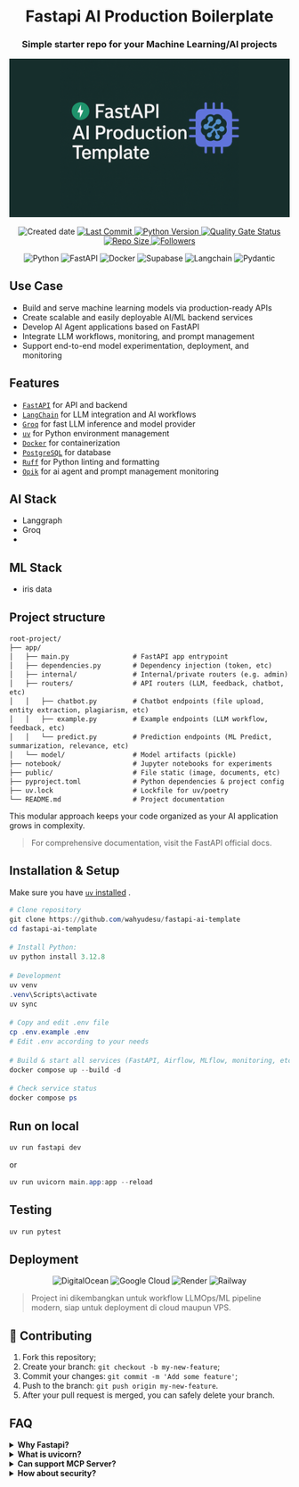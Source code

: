 <h1 align="center">Fastapi AI Production Boilerplate</h1>

<h3 align="center">Simple starter repo for your Machine Learning/AI projects</h3>
<p align="center">
    <img src="public/thumbnail.png" alt="FastAPI AI Production Template Thumbnail" width="600">
</p>

<p align="center">
    <img src="https://img.shields.io/github/created-at/wahyudesu/Fastapi-AI-Production-Template?color=greenlime&style=flat" alt="Created date">
    <a href="https://github.com/wahyudesu/Fastapi-AI-Production-Template/commits/main">
        <img src="https://img.shields.io/github/last-commit/wahyudesu/Fastapi-AI-Production-Template?style=flat" alt="Last Commit">
    </a>
    <a href="https://github.com/wahyudesu/Fastapi-AI-Production-Template/blob/main/pyproject.toml">
        <img src="https://img.shields.io/badge/python-3.12%2B-greenlime?logo=python&style=flat" alt="Python Version">
    </a>
    <!-- <a href="https://github.com/wahyudesu/Fastapi-AI-Production-Template/blob/main/LICENSE">
        <img src="https://img.shields.io/github/license/wahyudesu/Fastapi-AI-Production-Template?color=greenlime&style=flat" alt="GitHub License">
    </a> -->
    <a href="https://sonarcloud.io/summary/new_code?id=wahyudesu_Fastapi-AI-Production-Template">
        <img src="https://sonarcloud.io/api/project_badges/measure?project=IbraheemTuffaha_python-fastapi-template&metric=alert_status&style=flat" alt="Quality Gate Status">
    </a>
    <a href="https://github.com/wahyudesu/Fastapi-AI-Production-Template">
        <img src="https://img.shields.io/github/repo-size/wahyudesu/Fastapi-AI-Production-Template?style=flat" alt="Repo Size">
    </a>
    <a href="https://github.com/wahyudesu">
        <img src="https://img.shields.io/github/followers/wahyudesu?style=flat" alt="Followers">
    </a>
</p>

<p align="center">
    <img src="https://img.shields.io/badge/Python-3670A0?style=flat&logo=Python&logoColor=white" alt="Python">
    <img src="https://img.shields.io/badge/FastAPI-005571?style=flat&logo=fastapi&logoColor=white" alt="FastAPI">
    <img src="https://img.shields.io/badge/Docker-%230db7ed.svg?style=flat&logo=Docker&logoColor=white" alt="Docker">
    <img src="https://img.shields.io/badge/Supabase-35bc7f?style=flat&logo=supabase&logoColor=white" alt="Supabase">
    <img src="https://img.shields.io/badge/Langchain-1C3C3C?style=flat&logo=Langchain&logoColor=white" alt="Langchain">
    <img src="https://img.shields.io/badge/Pydantic-E92063?style=flat&logo=Pydantic&logoColor=white" alt="Pydantic">
</p>

## Use Case
- Build and serve machine learning models via production-ready APIs
- Create scalable and easily deployable AI/ML backend services
- Develop AI Agent applications based on FastAPI
- Integrate LLM workflows, monitoring, and prompt management
- Support end-to-end model experimentation, deployment, and monitoring


## Features
- [`FastAPI`](https://fastapi.tiangolo.com/) for API and backend
- [`LangChain`](https://www.langchain.com/) for LLM integration and AI workflows
- [`Groq`](https://groq.com/) for fast LLM inference and model provider
- [`uv`](https://docs.astral.sh/uv/) for Python environment management
- [`Docker`](https://www.docker.com/) for containerization
- [`PostgreSQL`](https://www.postgresql.org/) for database
- [`Ruff`](https://docs.astral.sh/ruff/) for Python linting and formatting
- [`Opik`](https://www.comet.com/site/products/opik/) for ai agent and prompt management monitoring

## AI Stack
- Langgraph
- Groq
- 
## ML Stack
- iris data

## Project structure

```
root-project/
├── app/
│   ├── main.py                # FastAPI app entrypoint
│   ├── dependencies.py        # Dependency injection (token, etc)
│   ├── internal/              # Internal/private routers (e.g. admin)
│   ├── routers/               # API routers (LLM, feedback, chatbot, etc)
│   │   ├── chatbot.py         # Chatbot endpoints (file upload, entity extraction, plagiarism, etc)
│   │   ├── example.py         # Example endpoints (LLM workflow, feedback, etc)
│   │   └── predict.py         # Prediction endpoints (ML Predict, summarization, relevance, etc)
│   └── model/                 # Model artifacts (pickle)
├── notebook/                  # Jupyter notebooks for experiments
├── public/                    # File static (image, documents, etc)
├── pyproject.toml             # Python dependencies & project config
├── uv.lock                    # Lockfile for uv/poetry
└── README.md                  # Project documentation
```
This modular approach keeps your code organized as your AI application grows in complexity.

> For comprehensive documentation, visit the FastAPI official docs.

## Installation & Setup

Make sure you have [`uv` installed](https://docs.astral.sh/uv/getting-started/installation/) .

```powershell
# Clone repository
git clone https://github.com/wahyudesu/fastapi-ai-template
cd fastapi-ai-template

# Install Python:
uv python install 3.12.8

# Development
uv venv
.venv\Scripts\activate
uv sync

# Copy and edit .env file
cp .env.example .env
# Edit .env according to your needs

# Build & start all services (FastAPI, Airflow, MLflow, monitoring, etc.)
docker compose up --build -d

# Check service status
docker compose ps
```


## Run on local
```powershell
uv run fastapi dev
```
or

```powershell
uv run uvicorn main.app:app --reload
```

## Testing

```powershell
uv run pytest
```

## Deployment 

<p align="center">
    <img src="https://img.shields.io/badge/Deploy_on_DigitalOcean-%230167ff.svg?style=for-the-badge&logo=digitalOcean&logoColor=white" alt="DigitalOcean">
    <img src="https://img.shields.io/badge/Deploy_on_GoogleCloud-%234285F4.svg?style=for-the-badge&logo=google-cloud&logoColor=white" alt="Google Cloud">
    <img src="https://img.shields.io/badge/Deploy_on_Render-%23000000.svg?style=for-the-badge&logo=render&logoColor=white" alt="Render">
    <img src="https://img.shields.io/badge/Deploy_on_Railway-131415?style=for-the-badge&logo=railway&logoColor=white" alt="Railway">
</p>


> Project ini dikembangkan untuk workflow LLMOps/ML pipeline modern, siap untuk deployment di cloud maupun VPS.


## 🤝 Contributing

1. Fork this repository;
2. Create your branch: `git checkout -b my-new-feature`;
3. Commit your changes: `git commit -m 'Add some feature'`;
4. Push to the branch: `git push origin my-new-feature`.
5. After your pull request is merged, you can safely delete your branch.


## FAQ

<details>
    <summary><strong>Why Fastapi?</strong></summary>
    <ul>
        <li>FastAPI is a modern, high-performance web framework for building APIs with Python. For AI apps, it serves as the interface between your AI models and the outside world, allowing external systems to send data to your models and receive predictions or processing results. What makes FastAPI particularly appealing is its simplicity and elegance - it provides everything you need without unnecessary complexity.</li>
    </ul>
</details>

<details>
    <summary><strong>What is uvicorn?</strong></summary>
    <ul>
        <li>Ya, gratis untuk penggunaan secara personal dan non-komersial.</li>
    </ul>
</details>

<details>
    <summary><strong>Can support MCP Server?</strong></summary>
    <ul>
        <li>Ya, gratis untuk penggunaan secara personal dan non-komersial.</li>
    </ul>
</details>

<details>
    <summary><strong>How about security?</strong></summary>
    <ul>
        <li>Ya, open-source dibawah lisensi MIT.</li>
    </ul>
</details>
